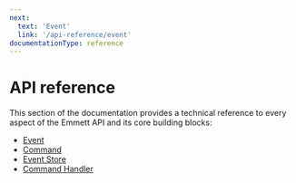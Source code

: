 ```yaml
---
next:
  text: 'Event'
  link: '/api-reference/event'
documentationType: reference
---
```


# API reference

This section of the documentation provides a technical reference to every aspect of the Emmett API and its core building blocks:

- [Event](/api-reference/event)
- [Command](/api-reference/command)
- [Event Store](/api-reference/eventstore)
- [Command Handler](/api-reference/commandhandler)
